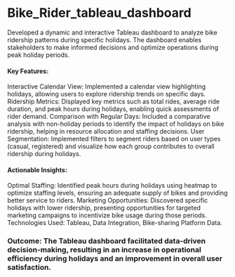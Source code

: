 # Bike_Rider_tableau_dashboard
Developed a dynamic and interactive Tableau dashboard to analyze bike ridership patterns during specific holidays. The dashboard enables stakeholders to make informed decisions and optimize operations during peak holiday periods.

#### Key Features:
Interactive Calendar View: Implemented a calendar view highlighting holidays, allowing users to explore ridership trends on specific days.
Ridership Metrics: Displayed key metrics such as total rides, average ride duration, and peak hours during holidays, enabling quick assessments of rider demand.
Comparison with Regular Days: Included a comparative analysis with non-holiday periods to identify the impact of holidays on bike ridership, helping in resource allocation and staffing decisions.
User Segmentation: Implemented filters to segment riders based on user types (casual, registered) and visualize how each group contributes to overall ridership during holidays.

#### Actionable Insights:
Optimal Staffing: Identified peak hours during holidays using heatmap to optimize staffing levels, ensuring an adequate supply of bikes and providing better service to riders.
Marketing Opportunities: Discovered specific holidays with lower ridership, presenting opportunities for targeted marketing campaigns to incentivize bike usage during those periods.
Technologies Used: Tableau, Data Integration, Bike-sharing Platform Data.

### Outcome: The Tableau dashboard facilitated data-driven decision-making, resulting in an increase in operational efficiency during holidays and an improvement in overall user satisfaction.
